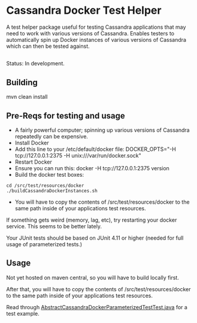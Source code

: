 # Cassandra Docker Test Helper
A test helper package useful for testing Cassandra applications that may need to work with various versions of Cassandra. Enables testers to automatically spin up Docker instances of various versions of Cassandra which can then be tested against.

##
Status: In development.

## Building
mvn clean install

## Pre-Reqs for testing and usage
* A fairly powerful computer; spinning up various versions of Cassandra repeatedly can be expensive.
* Install Docker
* Add this line to your /etc/default/docker file:
DOCKER_OPTS="-H tcp://127.0.0.1:2375 -H unix:///var/run/docker.sock"
* Restart Docker
* Ensure you can run this: docker -H tcp://127.0.0.1:2375 version
* Build the docker test boxes: 
```
cd /src/test/resources/docker
./buildCassandraDockerInstances.sh
```
* You will have to copy the contents of /src/test/resources/docker to the same path inside of your applications test resources.

If something gets weird (memory, lag, etc), try restarting your docker service. This seems to be better lately.

Your JUnit tests should be based on JUnit 4.11 or higher (needed for full usage of parameterized tests.)

## Usage
Not yet hosted on maven central, so you will have to build locally first.

After that, you will have to copy the contents of /src/test/resources/docker to the same path inside of your applications test resources.

Read through [AbstractCassandraDockerParameterizedTestTest.java](https://github.com/JeffreyDeYoung/CassandraDockerTestHelper/blob/master/src/test/java/com/github/cassandradockertesthelper/cassandradockertesthelper/AbstractCassandraDockerParameterizedTestTest.java) for a test example.
